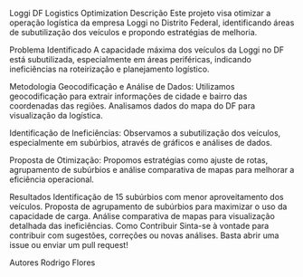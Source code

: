 Loggi DF Logistics Optimization
Descrição
Este projeto visa otimizar a operação logística da empresa Loggi no Distrito Federal, identificando áreas de subutilização dos veículos e propondo estratégias de melhoria.

Problema Identificado
A capacidade máxima dos veículos da Loggi no DF está subutilizada, especialmente em áreas periféricas, indicando ineficiências na roteirização e planejamento logístico.

Metodologia
Geocodificação e Análise de Dados: Utilizamos geocodificação para extrair informações de cidade e bairro das coordenadas das regiões. Analisamos dados do mapa do DF para visualização da logística.

Identificação de Ineficiências: Observamos a subutilização dos veículos, especialmente em subúrbios, através de gráficos e análises de dados.

Proposta de Otimização: Propomos estratégias como ajuste de rotas, agrupamento de subúrbios e análise comparativa de mapas para melhorar a eficiência operacional.

Resultados
Identificação de 15 subúrbios com menor aproveitamento dos veículos.
Proposta de agrupamento de subúrbios para maximizar o uso da capacidade de carga.
Análise comparativa de mapas para visualização detalhada das ineficiências.
Como Contribuir
Sinta-se à vontade para contribuir com sugestões, correções ou novas análises. Basta abrir uma issue ou enviar um pull request!

Autores
Rodrigo Flores
